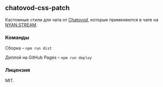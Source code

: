 ## chatovod-css-patch

Кастомные стили для чата от [Chatovod](https://chatovod.ru), которые применяются в чате на [NYAN.STREAM](https://nyan.stream).

### Команды

Cборка – `npm run dist`

Деплой на GitHub Pages – `npm run deploy`

### Лицензия

MIT.
